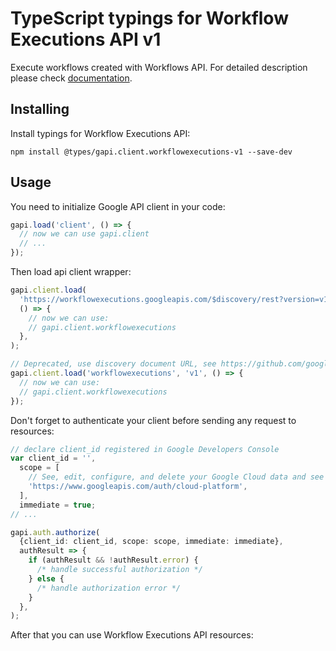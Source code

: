 # TypeScript typings for Workflow Executions API v1

Execute workflows created with Workflows API.
For detailed description please check [documentation](https://cloud.google.com/workflows).

## Installing

Install typings for Workflow Executions API:

```
npm install @types/gapi.client.workflowexecutions-v1 --save-dev
```

## Usage

You need to initialize Google API client in your code:

```typescript
gapi.load('client', () => {
  // now we can use gapi.client
  // ...
});
```

Then load api client wrapper:

```typescript
gapi.client.load(
  'https://workflowexecutions.googleapis.com/$discovery/rest?version=v1',
  () => {
    // now we can use:
    // gapi.client.workflowexecutions
  },
);
```

```typescript
// Deprecated, use discovery document URL, see https://github.com/google/google-api-javascript-client/blob/master/docs/reference.md#----gapiclientloadname----version----callback--
gapi.client.load('workflowexecutions', 'v1', () => {
  // now we can use:
  // gapi.client.workflowexecutions
});
```

Don't forget to authenticate your client before sending any request to resources:

```typescript
// declare client_id registered in Google Developers Console
var client_id = '',
  scope = [
    // See, edit, configure, and delete your Google Cloud data and see the email address for your Google Account.
    'https://www.googleapis.com/auth/cloud-platform',
  ],
  immediate = true;
// ...

gapi.auth.authorize(
  {client_id: client_id, scope: scope, immediate: immediate},
  authResult => {
    if (authResult && !authResult.error) {
      /* handle successful authorization */
    } else {
      /* handle authorization error */
    }
  },
);
```

After that you can use Workflow Executions API resources: <!-- TODO: make this work for multiple namespaces -->

```typescript

```
